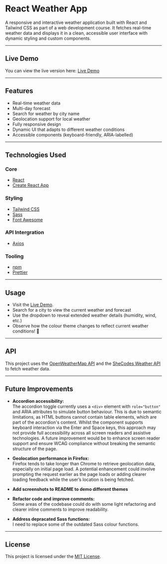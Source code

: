 # React Weather App

A responsive and interactive weather application built with React and Tailwind CSS as part of a web development course. It fetches real-time weather data and displays it in a clean, accessible user interface with dynamic styling and custom components.

---

## Live Demo

You can view the live version here: [Live Demo](https://herecomestherainagain.netlify.app/)

---

## Features

- Real-time weather data
- Multi-day forecast
- Search for weather by city name
- Geolocation support for local weather
- Fully responsive design
- Dynamic UI that adapts to different weather conditions
- Accessible components (keyboard-friendly, ARIA-labelled)

---

## Technologies Used

### Core

- [React](https://reactjs.org/)
- [Create React App](https://create-react-app.dev/)

### Styling

- [Tailwind CSS](https://tailwindcss.com/)
- [Sass](https://sass-lang.com/)
- [Font Awesome](https://fontawesome.com/)

### API Intergration

- [Axios](https://axios-http.com/)

### Tooling

- [npm](https://www.npmjs.com/)
- [Prettier](https://prettier.io/)

---

## Usage

- Visit the [Live Demo](https://herecomestherainagain.netlify.app/).
- Search for a city to view the current weather and forecast
- Use the dropdown to reveal extended weather details (humidity, wind, etc.)
- Observe how the colour theme changes to reflect current weather conditions! 🌈

---

## API

This project uses the [OpenWeatherMap API](https://openweathermap.org/api) and the [SheCodes Weather API](https://www.shecodes.io/weather) to fetch weather data.

---

## Future Improvements

- **Accordion accessibility:**  
  The accordion toggle currently uses a `<div>` element with `role="button"` and ARIA attributes to simulate button behaviour. This is due to semantic limitations, as HTML buttons cannot contain table elements, which are part of the accordion's content. Whilst the component supports keyboard interaction via the Enter and Space keys, this approach may not provide full accessibility across all screen readers and assistive technologies. A future improvement would be to enhance screen reader support and ensure WCAG compliance without breaking the semantic structure of the page.

- **Geolocation performance in Firefox:**  
  Firefox tends to take longer than Chrome to retrieve geolocation data, especially on initial page load. A potential enhancement could involve prompting the request earlier as the page loads or adding clearer loading feedback while the user’s location is being fetched.

- **Add screenshots to README to demo different themes**

- **Refactor code and improve comments:**  
  Some areas of the codebase could do with some light refactoring and clearer inline comments to improve readability.

- **Address depracated Sass functions:**  
  I need to replace some of the outdated Sass colour functions.

---

## License

This project is licensed under the [MIT License](LICENSE).
